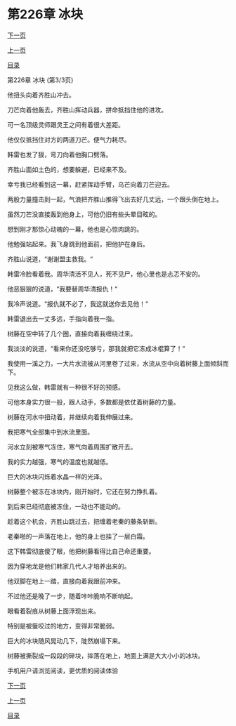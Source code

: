 <h1>第226章  冰块</h1>
            <div><p><a href="./678_%E7%AC%AC227%E7%AB%A0_%E5%90%9E%E5%99%AC.md">下一页</a></p><p><a href="./676_%E7%AC%AC226%E7%AB%A0_%E5%86%B0%E5%9D%97.md">上一页</a></p><p><a href="../">目录</a></p></div>
            <div><p>第226章  冰块 (第3/3页)</p><p>他扭头向着齐胜山冲去。</p><p>刀芒向着他轰去，齐胜山挥动兵器，拼命抵挡住他的进攻。</p><p>可一名顶级灵师跟灵王之间有着很大差距。</p><p>他仅仅抵挡住对方的两道刀芒。便气力耗尽。</p><p>韩雷也发了狠，弯刀向着他胸口劈落。</p><p>齐胜山面如土色的，想要躲避，已经来不及。</p><p>幸亏我已经看到这一幕，赶紧挥动手臂，乌芒向着刀芒迎去。</p><p>两股力量撞击到一起，气浪把齐胜山推得飞出去好几丈远，一个跟头倒在地上。</p><p>虽然刀芒没直接轰到他身上，可他仍旧有些头晕目眩的。</p><p>想到刚才那惊心动魄的一幕，他也是心惊肉跳的。</p><p>他勉强站起来。我飞身跳到他面前，把他护在身后。</p><p>齐胜山说道，“谢谢盟主救我。“</p><p>韩雷冷脸看着我。周华清活不见人，死不见尸，他心里也是忐忑不安的。</p><p>他恶狠狠的说道，“我要替周华清报仇！“</p><p>我冷声说道。“报仇就不必了，我这就送你去见他！“</p><p>韩雷退出去一丈多远，手指向着我一指。</p><p>树藤在空中转了几个圈，直接向着我缠绕过来。</p><p>我淡淡的说道，“看来你还没吃够亏，那我就把它冻成冰棍算了！“</p><p>我使用一溪之力，一大片水流被从河里卷了过来，水流从空中向着树藤上面倾斜而下。</p><p>见我这么做，韩雷就有一种很不好的预感。</p><p>可他本身实力很一般，跟人动手，多数都是依仗着树藤的力量。</p><p>树藤在河水中扭动着，并继续向着我伸展过来。</p><p>我把寒气全部集中到水流里面。</p><p>河水立刻被寒气冻住，寒气向着周围扩散开去。</p><p>我的实力越强，寒气的温度也就越低。</p><p>巨大的冰块闪烁着水晶一样的光泽。</p><p>树藤整个被冻在冰块内，刚开始时，它还在努力挣扎着。</p><p>到后来已经彻底被冻住，一动也不能动的。</p><p>趁着这个机会，齐胜山跳过去，把缠着老秦的藤条斩断。</p><p>老秦啪的一声落在地上，他的身上也挂了一层白霜。</p><p>这下韩雷彻底傻了眼，他把树藤看得比自己命还重要。</p><p>因为穿地龙是他们韩家几代人才培养出来的。</p><p>他双脚在地上一踏，直接向着我跟前冲来。</p><p>不过他还是晚了一步，随着咔咔脆响不断响起。</p><p>眼看着裂痕从树藤上面浮现出来。</p><p>特别是被蜃咬过的地方，变得非常脆弱。</p><p>巨大的冰块随风晃动几下，陡然崩塌下来。</p><p>树藤被撕裂成一段段的碎块，摔落在地上，地面上满是大大小小的冰块。</p><p>手机用户请浏览阅读，更优质的阅读体验</p></div>
            <div><p><a href="./678_%E7%AC%AC227%E7%AB%A0_%E5%90%9E%E5%99%AC.md">下一页</a></p><p><a href="./676_%E7%AC%AC226%E7%AB%A0_%E5%86%B0%E5%9D%97.md">上一页</a></p><p><a href="../">目录</a></p></div>